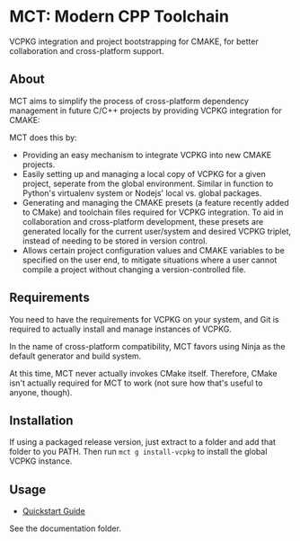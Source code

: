 # MCT: Modern CPP Toolchain

VCPKG integration and project bootstrapping for CMAKE, for better collaboration and cross-platform support.

## About

MCT aims to simplify the process of cross-platform dependency management in future C/C++ projects by providing VCPKG integration for CMAKE:

MCT does this by:

* Providing an easy mechanism to integrate VCPKG into new CMAKE projects.
* Easily setting up and managing a local copy of VCPKG for a given project, seperate from the global environment. Similar in function to Python's virtualenv system or Nodejs' local vs. global packages.
* Generating and managing the CMAKE presets (a feature recently added to CMake) and toolchain files required for VCPKG integration. To aid in collaboration and cross-platform development, these presets are generated locally for the current user/system and desired VCPKG triplet, instead of needing to be stored in version control.
* Allows certain project configuration values and CMAKE variables to be specified on the user end, to mitigate situations where a user cannot compile a project without changing a version-controlled file.

## Requirements

You need to have the requirements for VCPKG on your system, and Git is required to actually install and manage instances of VCPKG.

In the name of cross-platform compatibility, MCT favors using Ninja as the default generator and build system.

At this time, MCT never actually invokes CMake itself. Therefore, CMake isn't actually required for MCT to work (not sure how that's useful to anyone, though).

## Installation

If using a packaged release version, just extract to a folder and add that folder to you PATH. Then run `mct g install-vcpkg` to install the global VCPKG instance.

## Usage

* [Quickstart Guide](doc/quickstart/quickstart.md)

See the documentation folder.
